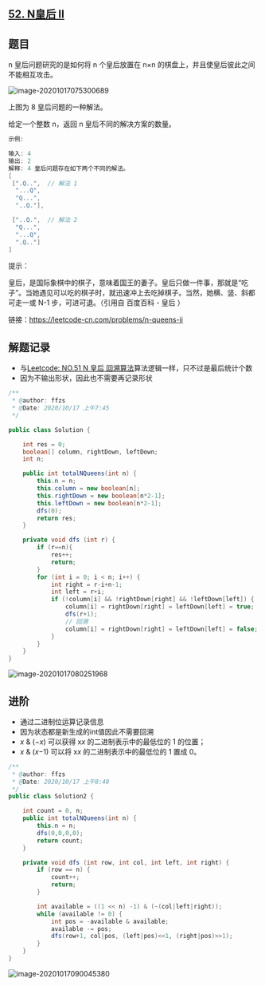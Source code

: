 ## [52. N皇后 II](https://leetcode-cn.com/problems/n-queens-ii/)

## 题目

n 皇后问题研究的是如何将 n 个皇后放置在 n×n 的棋盘上，并且使皇后彼此之间不能相互攻击。

![image-20201017075300689](https://gitee.com/ffzs/picture_go/raw/master/img/image-20201017075300689.png)

上图为 8 皇后问题的一种解法。

给定一个整数 n，返回 n 皇后不同的解决方案的数量。

```java
示例:

输入: 4
输出: 2
解释: 4 皇后问题存在如下两个不同的解法。
[
 [".Q..",  // 解法 1
  "...Q",
  "Q...",
  "..Q."],

 ["..Q.",  // 解法 2
  "Q...",
  "...Q",
  ".Q.."]
]
```


提示：

皇后，是国际象棋中的棋子，意味着国王的妻子。皇后只做一件事，那就是“吃子”。当她遇见可以吃的棋子时，就迅速冲上去吃掉棋子。当然，她横、竖、斜都可走一或 N-1 步，可进可退。（引用自 百度百科 - 皇后 ）


链接：https://leetcode-cn.com/problems/n-queens-ii

## 解题记录

+ 与[Leetcode: NO.51 N 皇后 回溯算法](https://blog.csdn.net/tonydz0523/article/details/108375964)算法逻辑一样，只不过是最后统计个数
+ 因为不输出形状，因此也不需要再记录形状

```java
/**
 * @author: ffzs
 * @Date: 2020/10/17 上午7:45
 */

public class Solution {

    int res = 0;
    boolean[] column, rightDown, leftDown;
    int n;

    public int totalNQueens(int n) {
        this.n = n;
        this.column = new boolean[n];
        this.rightDown = new boolean[n*2-1];
        this.leftDown = new boolean[n*2-1];
        dfs(0);
        return res;
    }

    private void dfs (int r) {
        if (r==n){
            res++;
            return;
        }
        for (int i = 0; i < n; i++) {
            int right = r-i+n-1;
            int left = r+i;
            if (!column[i] && !rightDown[right] && !leftDown[left]) {
                column[i] = rightDown[right] = leftDown[left] = true;
                dfs(r+1);
                // 回溯
                column[i] = rightDown[right] = leftDown[left] = false;
            }
        }
    }
}
```

![image-20201017080251968](https://gitee.com/ffzs/picture_go/raw/master/img/image-20201017080251968.png)

## 进阶

+ 通过二进制位运算记录信息
+ 因为状态都是新生成的int值因此不需要回溯
+ *x* & (−*x*) 可以获得 x*x* 的二进制表示中的最低位的 1 的位置；
+ *x* & (*x*−1) 可以将 x*x* 的二进制表示中的最低位的 1 置成 0。

```java
/**
 * @author: ffzs
 * @Date: 2020/10/17 上午8:48
 */
public class Solution2 {

    int count = 0, n;
    public int totalNQueens(int n) {
        this.n = n;
        dfs(0,0,0,0);
        return count;
    }

    private void dfs (int row, int col, int left, int right) {
        if (row == n) {
            count++;
            return;
        }

        int available = ((1 << n) -1) & (~(col|left|right));
        while (available != 0) {
            int pos = -available & available;
            available -= pos;
            dfs(row+1, col|pos, (left|pos)<<1, (right|pos)>>1);
        }
    }
}
```

![image-20201017090045380](https://gitee.com/ffzs/picture_go/raw/master/img/image-20201017090045380.png)